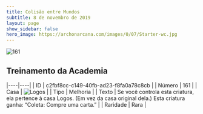```yaml
---
title: Colisão entre Mundos
subtitle: 8 de novembro de 2019
layout: page
show_sidebar: false
hero_image: https://archonarcana.com/images/0/07/Starter-wc.jpg
---
```


![161](https://cdn.keyforgegame.com/media/card_front/pt/452_161_QCWJF3FQCM8X_pt.png)

## Treinamento da Academia

|----|----|
| ID | c2fbf8cc-c149-40fb-ad23-f8fa0a78c8cb |
| Número | 161 |
| Casa | ![Logos](https://archonarcana.com/images/thumb/c/ce/Logos.png/22px-Logos.png "Logos") |
| Tipo | Melhoria |
| Texto | Se você controla esta criatura, ela pertence à casa Logos. (Em vez da casa original dela.) Esta criatura ganha: “Coleta: Compre uma carta.” |
| Raridade | Rara |
